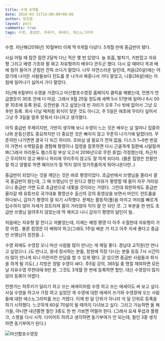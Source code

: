 ```yaml
---
title: 수영 6개월
date: 2019-03-31T14:00:00+00:00
author: 양승훈
layout: post
comments: true
tags: 수영, 중급반, 하루키, 에세이, 에스노그라피
---
```


수영. 지난해(2018년) 10월부터 이제 딱 6개월 다녔다. 5개월 만에 중급반이 됐다.

사실 어릴 때 잠깐 잠깐 2달씩 다닌 적은 몇 번 있었다. 늘 호흡, 발차기, 키판잡고 자유형 그리고 배영 기초와 팔 펴고 자유형까지 배우다 관두곤 했다. 다시 갈 때마다 목과 배에 힘이 들어가 군힘만 잔뜩 쓰다가 말았다. 너무 자연스러운 일인데, 처음(20살)에는 어렸기에 나이든 사람들보다 진도를 못 나가서 짜증나서 가다 말았고, 나중(36살)에는 아침에 일어나기 싫어서 가다 말았다.

지난해 6월부터 수영을 가겠다고 마산합포수영장 홈페이지 클릭을 해봤는데, 언젠가 언급했듯이 30초 안에 다 마감. 그래서 9월 25일 정도에 새벽 5시 57분에 일어나 6시 00분 10초에 등록 완료. 오전반을 가고 싶었는데 빈 자리가 오후 7시 밖에 없어서 그냥 오후반 등록. 회사 다닐 때처럼 회식이 잦은 것도 아니고, 주 5일은 애초에 무리다 싶어서 그냥 주 3일을 얼추 맞춰서 다니자고 생각했다.

아직 중급반 주제이지만, 가만히 생각해 보니 수영이 느는 것은 배우는 날 얼마나 집중하냐와 운동신경도 중요하지만 더 중요한 것은 빠지지 않고 꾸준히 나가기에 달렸더라. 꾸준히만 나가면면 결국 다 되긴 하더라. 조바심 낼 필요가 전혀 없음. 디스크 1~6번 번갈아 가면서 수핵탈출을 경험해 평영이나 접영을 잘못하면 다시 근골격계 질환에 시달릴까봐(그래서 마라톤도 햄스트링 부상 오고서 2016년으로 무한 휴업) 걱정했는데, 차근차근 무리하지 않고 배우니 허리에 무리주지 않고도 잘 하게 되더라. (물론 접영은 한팔만 잘 하고 양팔로 하면 웨이브가 잘 먹지 않아 엉거주춤하게 튀어나온다만..)

중급반이 되었다는 것을 깨닫는 것은 바로 평영이었다. 초급반에서 쓰앵님을 졸라서 결국 중급반이 왔는데, 그 때 쓰앵님이 안 된다고 했던 이유가 평영할 때 몸이 자꾸 가라앉으니 중급반 가면 도로 초급반으로 내쫓을 것이라는 거였다. 그런데 희한하게도 중급반 올라갈 때 유튜브로 국가대표 평영선수 출신의 강의 동영상을 보면서 마인드 컨트롤을 하다보니, 갑자기 평영이 잘 되기 시작했다. 문제는 팔동작(풀)을 마치고 머리를 빠르게 입수하지 않아 자세가 흐트러져 몸이 가라앉아 킥이 잘 안 되던 것. 그 부분을 한 번도 초급반 쓰앵님 알려주지 않았는데 딱 깨치고 나니 갑자기 평영의 달인이 됨..

처음에는 자유형 잘 한다고 까불었는데, 이제는 배영 평영 다 아주 수월한데 자유형이 가장 어렵.. 물론 접영은 더 배워야 하고(그래도 1주일 배운 거 치고 아주 자세 좋다고 중급반 쓰앵님이 칭찬을..).

수영 외에도 수영장 오니 마산 사람들 많이 만나는 게 제일 좋다. 경남대 교직원(안 만나고 싶었으나..)도 만나고, 동네 장사하는 분들, 창원에 직장 다니는 분들 등등 7시 시간이라 많이 만나게 되니 이런저런 만담을 할 수 있게 됐다. 곧 있으면 중급반 사람들과 회식을 하게 될 지도(..) 지방은 정말 수영이 싸다. 주5일 강의, 365일 중 명절 제외하면 모든 날 자유수영 무한대에 6만 원. 그것도 3개월 한 번에 등록하면 할인. 대신 수영장이 많지 않아 등록이 어렵다.

언젠가는 하루키가 달리기 하고 쓰는 에세이처럼 수영 하고 쓰는 에세이도 써 보고 싶다. 사실 수영을 하고서 가장 하고 싶었던 게 수영에 대한 에세이 쓰기와 수영장에 오는 사람들에 대한 에스노그라피를 쓰는 거였다. 이제 한 달 단위가 아니라 석 달 단위로 등록을 하기 시작했다. 느긋하게 60살 70살이 될 때까지 다녀보고 싶다. 그리고 가능하면 올 해 가을, 아니면 내년쯤엔 철인 3종도 한 번 가보면 어떨까 한다. (그래서 요새 푸셥과 플랭크, 스쾃을 다시 시작. 다이어트 하려고 생각하면 동기부여가 안 되는데, 철인 3종 생각하면 동기부여가 된다.)

![마산합포수영장](http://mblogthumb3.phinf.naver.net/MjAxNzA5MDRfMjE3/MDAxNTA0NDg4OTE2MTA4.F5v4G86leYiZyvFIDJWdAs8PybLTYGdBOaLJK5wAWTsg.2JYj0qSv8lt-qoBcDW1LFA54NeNhJ-zPtSaOkbiPAUQg.JPEG.merain/image_5273911421504484573300.jpg?type=w800)